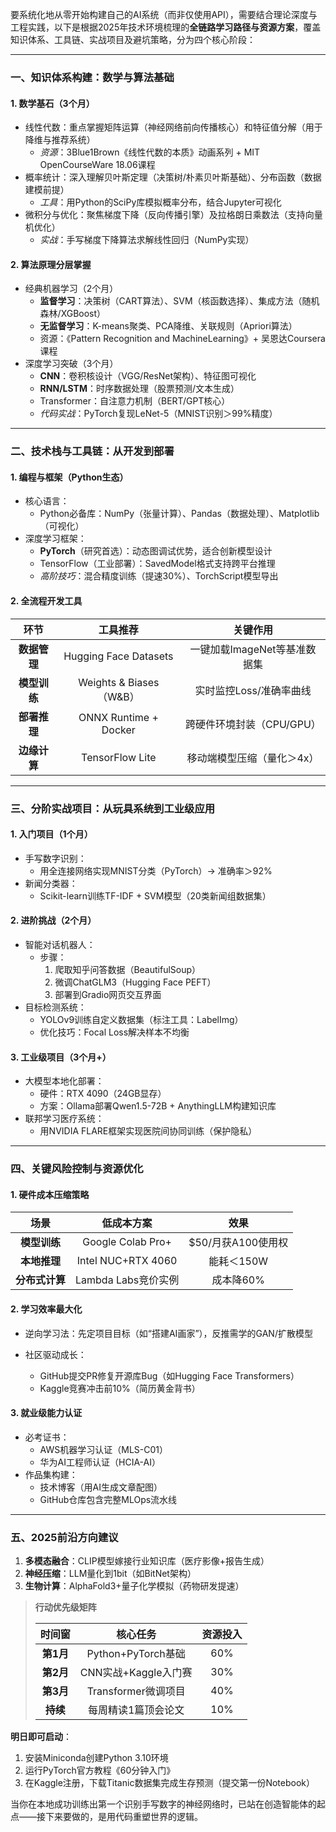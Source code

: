 要系统化地从零开始构建自己的AI系统（而非仅使用API），需要结合理论深度与工程实践，以下是根据2025年技术环境梳理的**全链路学习路径与资源方案**，覆盖知识体系、工具链、实战项目及避坑策略，分为四个核心阶段：

------

### 一、知识体系构建：数学与算法基础

#### **1. 数学基石（3个月）**

- 线性代数：重点掌握矩阵运算（神经网络前向传播核心）和特征值分解（用于降维与推荐系统）
  - *资源*：3Blue1Brown《线性代数的本质》动画系列 + MIT OpenCourseWare 18.06课程
- 概率统计：深入理解贝叶斯定理（决策树/朴素贝叶斯基础）、分布函数（数据建模前提）
  - *工具*：用Python的SciPy库模拟概率分布，结合Jupyter可视化
- 微积分与优化：聚焦梯度下降（反向传播引擎）及拉格朗日乘数法（支持向量机优化）
  - *实战*：手写梯度下降算法求解线性回归（NumPy实现）

#### **2. 算法原理分层掌握**

- 经典机器学习（2个月）
  - **监督学习**：决策树（CART算法）、SVM（核函数选择）、集成方法（随机森林/XGBoost）
  - **无监督学习**：K-means聚类、PCA降维、关联规则（Apriori算法）
  - 资源：《Pattern Recognition and MachineLearning》+ 吴恩达Coursera课程
- 深度学习突破（3个月）
  - **CNN**：卷积核设计（VGG/ResNet架构）、特征图可视化
  - **RNN/LSTM**：时序数据处理（股票预测/文本生成）
  - Transformer：自注意力机制（BERT/GPT核心）
  - *代码实战*：PyTorch复现LeNet-5（MNIST识别＞99%精度）

------

### 二、技术栈与工具链：从开发到部署

#### **1. 编程与框架（Python生态）**

- 核心语言：
  - Python必备库：NumPy（张量计算）、Pandas（数据处理）、Matplotlib（可视化）
- 深度学习框架：
  - **PyTorch**（研究首选）：动态图调试优势，适合创新模型设计
  - TensorFlow（工业部署）：SavedModel格式支持跨平台推理
  - *高阶技巧*：混合精度训练（提速30%）、TorchScript模型导出

#### **2. 全流程开发工具**

|     环节     |        工具推荐         |           关键作用           |
| :----------: | :---------------------: | :--------------------------: |
| **数据管理** |  Hugging Face Datasets  | 一键加载ImageNet等基准数据集 |
| **模型训练** | Weights & Biases（W&B） |   实时监控Loss/准确率曲线    |
| **部署推理** |  ONNX Runtime + Docker  |  跨硬件环境封装（CPU/GPU）   |
| **边缘计算** |     TensorFlow Lite     |  移动端模型压缩（量化＞4x）  |

------

### 三、分阶实战项目：从玩具系统到工业级应用

#### **1. 入门项目（1个月）**

- 手写数字识别：
  - 用全连接网络实现MNIST分类（PyTorch）→ 准确率＞92%
- 新闻分类器：
  - Scikit-learn训练TF-IDF + SVM模型（20类新闻组数据集）

#### **2. 进阶挑战（2个月）**

- 智能对话机器人：
  - 步骤：
    1. 爬取知乎问答数据（BeautifulSoup）
    2. 微调ChatGLM3（Hugging Face PEFT）
    3. 部署到Gradio网页交互界面
- 目标检测系统：
  - YOLOv9训练自定义数据集（标注工具：LabelImg）
  - 优化技巧：Focal Loss解决样本不均衡

#### **3. 工业级项目（3个月+）**

- 大模型本地化部署：
  - 硬件：RTX 4090（24GB显存）
  - 方案：Ollama部署Qwen1.5-72B + AnythingLLM构建知识库
- 联邦学习医疗系统：
  - 用NVIDIA FLARE框架实现医院间协同训练（保护隐私）

------

### 四、关键风险控制与资源优化

#### **1. 硬件成本压缩策略**

|      场景      |     低成本方案      |        效果        |
| :------------: | :-----------------: | :----------------: |
|  **模型训练**  |  Google Colab Pro+  | $50/月获A100使用权 |
|  **本地推理**  | Intel NUC+RTX 4060  |     能耗＜150W     |
| **分布式计算** | Lambda Labs竞价实例 |     成本降60%      |

#### **2. 学习效率最大化**

- 逆向学习法：先定项目目标（如“搭建AI画家”），反推需学的GAN/扩散模型

  

- 社区驱动成长：

  - GitHub提交PR修复开源库Bug（如Hugging Face Transformers）
  - Kaggle竞赛冲击前10%（简历黄金背书）

#### **3. 就业级能力认证**

- 必考证书：
  - AWS机器学习认证（MLS-C01）
  - 华为AI工程师认证（HCIA-AI）
- 作品集构建：
  - 技术博客（用AI生成文章配图）
  - GitHub仓库包含完整MLOps流水线

------

### 五、2025前沿方向建议

1. **多模态融合**：CLIP模型嫁接行业知识库（医疗影像+报告生成）
2. **神经压缩**：LLM量化到1bit（如BitNet架构）
3. **生物计算**：AlphaFold3+量子化学模拟（药物研发提速）

> **行动优先级矩阵**
>
> |  时间窗   |       核心任务       | 资源投入 |
> | :-------: | :------------------: | :------: |
> | **第1月** |  Python+PyTorch基础  |   60%    |
> | **第2月** | CNN实战+Kaggle入门赛 |   30%    |
> | **第3月** | Transformer微调项目  |   40%    |
> | **持续**  | 每周精读1篇顶会论文  |   10%    |

**明日即可启动**：

1. 安装Miniconda创建Python 3.10环境
2. 运行PyTorch官方教程《60分钟入门》
3. 在Kaggle注册，下载Titanic数据集完成生存预测（提交第一份Notebook）

当你在本地成功训练出第一个识别手写数字的神经网络时，已站在创造智能体的起点——接下来要做的，是用代码重塑世界的逻辑。